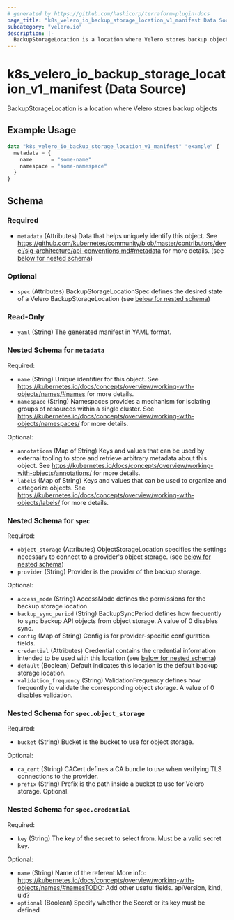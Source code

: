 ```yaml
---
# generated by https://github.com/hashicorp/terraform-plugin-docs
page_title: "k8s_velero_io_backup_storage_location_v1_manifest Data Source - terraform-provider-k8s"
subcategory: "velero.io"
description: |-
  BackupStorageLocation is a location where Velero stores backup objects
---
```


# k8s_velero_io_backup_storage_location_v1_manifest (Data Source)

BackupStorageLocation is a location where Velero stores backup objects

## Example Usage

```terraform
data "k8s_velero_io_backup_storage_location_v1_manifest" "example" {
  metadata = {
    name      = "some-name"
    namespace = "some-namespace"
  }
}
```

<!-- schema generated by tfplugindocs -->
## Schema

### Required

- `metadata` (Attributes) Data that helps uniquely identify this object. See https://github.com/kubernetes/community/blob/master/contributors/devel/sig-architecture/api-conventions.md#metadata for more details. (see [below for nested schema](#nestedatt--metadata))

### Optional

- `spec` (Attributes) BackupStorageLocationSpec defines the desired state of a Velero BackupStorageLocation (see [below for nested schema](#nestedatt--spec))

### Read-Only

- `yaml` (String) The generated manifest in YAML format.

<a id="nestedatt--metadata"></a>
### Nested Schema for `metadata`

Required:

- `name` (String) Unique identifier for this object. See https://kubernetes.io/docs/concepts/overview/working-with-objects/names/#names for more details.
- `namespace` (String) Namespaces provides a mechanism for isolating groups of resources within a single cluster. See https://kubernetes.io/docs/concepts/overview/working-with-objects/namespaces/ for more details.

Optional:

- `annotations` (Map of String) Keys and values that can be used by external tooling to store and retrieve arbitrary metadata about this object. See https://kubernetes.io/docs/concepts/overview/working-with-objects/annotations/ for more details.
- `labels` (Map of String) Keys and values that can be used to organize and categorize objects. See https://kubernetes.io/docs/concepts/overview/working-with-objects/labels/ for more details.


<a id="nestedatt--spec"></a>
### Nested Schema for `spec`

Required:

- `object_storage` (Attributes) ObjectStorageLocation specifies the settings necessary to connect to a provider's object storage. (see [below for nested schema](#nestedatt--spec--object_storage))
- `provider` (String) Provider is the provider of the backup storage.

Optional:

- `access_mode` (String) AccessMode defines the permissions for the backup storage location.
- `backup_sync_period` (String) BackupSyncPeriod defines how frequently to sync backup API objects from object storage. A value of 0 disables sync.
- `config` (Map of String) Config is for provider-specific configuration fields.
- `credential` (Attributes) Credential contains the credential information intended to be used with this location (see [below for nested schema](#nestedatt--spec--credential))
- `default` (Boolean) Default indicates this location is the default backup storage location.
- `validation_frequency` (String) ValidationFrequency defines how frequently to validate the corresponding object storage. A value of 0 disables validation.

<a id="nestedatt--spec--object_storage"></a>
### Nested Schema for `spec.object_storage`

Required:

- `bucket` (String) Bucket is the bucket to use for object storage.

Optional:

- `ca_cert` (String) CACert defines a CA bundle to use when verifying TLS connections to the provider.
- `prefix` (String) Prefix is the path inside a bucket to use for Velero storage. Optional.


<a id="nestedatt--spec--credential"></a>
### Nested Schema for `spec.credential`

Required:

- `key` (String) The key of the secret to select from.  Must be a valid secret key.

Optional:

- `name` (String) Name of the referent.More info: https://kubernetes.io/docs/concepts/overview/working-with-objects/names/#namesTODO: Add other useful fields. apiVersion, kind, uid?
- `optional` (Boolean) Specify whether the Secret or its key must be defined
